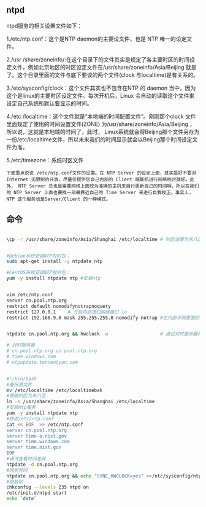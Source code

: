 
## ntpd

ntpd服务的相关设置文件如下：

1./etc/ntp.conf：这个是NTP daemon的主要设文件，也是 NTP 唯一的设定文件。

2./usr /share/zoneinfo/:在这个目录下的文件其实是规定了各主要时区的时间设定文件，例如北京地区的时区设定文件在/usr/share/zoneinfo/Asia/Beijing 就是了。这个目录里面的文件与底下要谈的两个文件(clock 与localtime)是有关系的。

3./etc/sysconfig/clock：这个文件其实也不包含在NTP 的 daemon 当中，因为这个是linux的主要时区设定文件。每次开机后，Linux 会自动的读取这个文件来设定自己系统所默认要显示的时间。

4./etc /localtime：这个文件就是“本地端的时间配置文件”。刚刚那个clock 文件里面规定了使用的时间设置文件(ZONE) 为/usr/share/zoneinfo/Asia/Beijing ，所以说，这就是本地端的时间了，此时， Linux系统就会将Beijing那个文件另存为一份/etc/localtime文件，所以未来我们的时间显示就会以Beijing那个时间设定文件为准。

5./etc/timezone：系统时区文件

    下面重点说说 /etc/ntp.conf文件的设置。在 NTP Server 的设定上面，其实最好不要对 Internet 无限制的开放，尽量仅提供您自己内部的 Client 端联机进行网络校时就好。此外， NTP Server 总也是需要网络上面较为准确的主机来自行更新自己的时间啊，所以在我们的 NTP Server 上面也要找一部最靠近自己的 Time Server 来进行自我校正。事实上， NTP 这个服务也是Server/Client 的一种模式。

## 命令

```bash

\cp -r /usr/share/zoneinfo/Asia/Shanghai /etc/localtime # 时区设置为东八区


#Debian系统安装NTP校时包：
sudo apt-get install -y ntpdate ntp

#CentOS系统安装NTP校时包：
yum -y install ntpdate ntp #安装ntp


vim /etc/ntp.conf
server cn.pool.ntp.org
restrict default nomodifynotrapnoquery
restrict 127.0.0.1　　 # 开启内部递归网络接口 lo
restrict 192.168.9.0 mask 255.255.255.0 nomodify notrap #在内部子网里面的客户端可以 进行网络校时，但不能修改NTP服务器的时间参数


ntpdate cn.pool.ntp.org && hwclock -w                   # 通过对时服务器核对时间，并写入硬件

# 对时服务器
# cn.pool.ntp.org us.pool.ntp.org
# time.windows.com
# ntpupdate.tencentyun.com


#!/bin/bash
#备份源文件
mv /etc/localtime /etc/localtimebak
#修改时区为东八区
ln -s /usr/share/zoneinfo/Asia/Shanghai /etc/localtime
#安装ntp服务
yum -y install ntpdate ntp
#修改/etc/ntp.conf 
cat << EOF  >> /etc/ntp.conf 
server cn.pool.ntp.org
server time-a.nist.gov
server time.windows.com
server time.nist.gov
EOF
#调试查看时间差异
ntpdate -d cn.pool.ntp.org
#同步时间
ntpdate cn.pool.ntp.org && echo "SYNC_HWCLOCK=yes" >>/etc/sysconfig/ntpd || echo "Setting Filed!"
#自启动
chkconfig --levels 235 ntpd on
/etc/init.d/ntpd start
echo `date`


```
